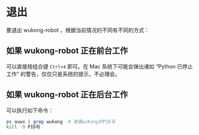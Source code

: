 # 退出

要退出 wukong-robot ，根据当前情况的不同有不同的方式：

## 如果 wukong-robot 正在前台工作

可以直接按组合键 `Ctrl+4` 即可。在 Mac 系统下可能会弹出诸如 “Python 已停止工作” 的警告，仅仅只是系统的提示，不必理会。

## 如果 wukong-robot 正在后台工作

可以执行如下命令：

``` bash
ps auwx | grep wukong  # 查看wukong的PID号
kill -9 PID号
```
